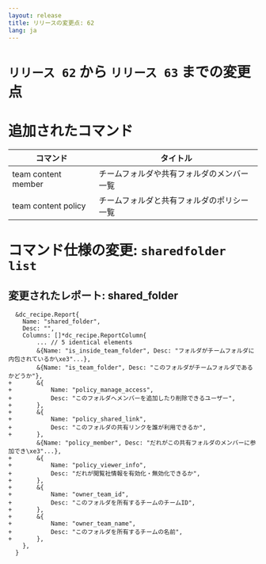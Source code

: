 ```yaml
---
layout: release
title: リリースの変更点: 62
lang: ja
---
```


# `リリース 62` から `リリース 63` までの変更点

# 追加されたコマンド


| コマンド            | タイトル                                   |
|---------------------|--------------------------------------------|
| team content member | チームフォルダや共有フォルダのメンバー一覧 |
| team content policy | チームフォルダと共有フォルダのポリシー一覧 |



# コマンド仕様の変更: `sharedfolder list`



## 変更されたレポート: shared_folder

```
  &dc_recipe.Report{
  	Name: "shared_folder",
  	Desc: "",
  	Columns: []*dc_recipe.ReportColumn{
  		... // 5 identical elements
  		&{Name: "is_inside_team_folder", Desc: "フォルダがチームフォルダに内包されているか\xe3"...},
  		&{Name: "is_team_folder", Desc: "このフォルダがチームフォルダであるかどうか"},
+ 		&{
+ 			Name: "policy_manage_access",
+ 			Desc: "このフォルダへメンバーを追加したり削除できるユーザー",
+ 		},
+ 		&{
+ 			Name: "policy_shared_link",
+ 			Desc: "このフォルダの共有リンクを誰が利用できるか",
+ 		},
  		&{Name: "policy_member", Desc: "だれがこの共有フォルダのメンバーに参加でき\xe3"...},
+ 		&{
+ 			Name: "policy_viewer_info",
+ 			Desc: "だれが閲覧社情報を有効化・無効化できるか",
+ 		},
+ 		&{
+ 			Name: "owner_team_id",
+ 			Desc: "このフォルダを所有するチームのチームID",
+ 		},
+ 		&{
+ 			Name: "owner_team_name",
+ 			Desc: "このフォルダを所有するチームの名前",
+ 		},
  	},
  }
```

